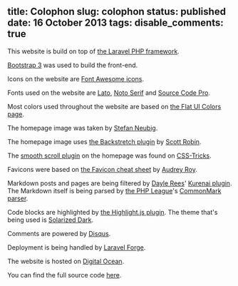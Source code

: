 title: Colophon
slug: colophon
status: published
date: 16 October 2013
tags:
disable_comments: true
-------
This website is build on top of [the Laravel PHP framework](http://laravel.com/).

[Bootstrap 3](http://getbootstrap.com/) was used to build the front-end.

Icons on the website are [Font Awesome icons](http://fortawesome.github.io/Font-Awesome/).

Fonts used on the website are [Lato](http://www.google.com/fonts/specimen/Lato), [Noto Serif](http://www.google.com/fonts/specimen/Noto+Serif) and [Source Code Pro](http://www.google.com/fonts/specimen/Source+Code+Pro).

Most colors used throughout the website are based on [the Flat UI Colors page](http://flatuicolors.com/).

The homepage image was taken by [Stefan Neubig](https://twitter.com/stefanneubig).

The homepage image uses [the Backstretch plugin](http://srobbin.com/jquery-plugins/backstretch/) by [Scott Robin](http://srobbin.com/).

The [smooth scroll plugin](http://css-tricks.com/snippets/jquery/smooth-scrolling/) on the homepage was found on [CSS-Tricks](http://css-tricks.com/).

Favicons were based on [the Favicon cheat sheet](https://github.com/audreyr/favicon-cheat-sheet) by [Audrey Roy](http://www.audreymroy.com/).

Markdown posts and pages are being filtered by [Dayle Rees](http://daylerees.com/)' [Kurenai plugin](https://github.com/daylerees/kurenai). The Markdown itself is being parsed by [the PHP League](http://thephpleague.com/)'s [CommonMark parser](https://github.com/thephpleague/commonmark).

Code blocks are highlighted by [the Highlight.js plugin](http://softwaremaniacs.org/soft/highlight/en/). The theme that's being used is [Solarized Dark](http://ethanschoonover.com/solarized).

Comments are powered by [Disqus](http://disqus.com/).

Deployment is being handled by [Laravel Forge](https://forge.laravel.com).

The website is hosted on [Digital Ocean](http://digitalocean.com/).

You can find the full source code [here](https://github.com/driesvints/driesvints.com).
